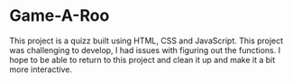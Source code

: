 # Game-A-Roo
This project is a quizz built using HTML, CSS and JavaScript.
This project was challenging to develop, I had issues with figuring out the functions. I hope to be able to return to this project and clean it up and make it a bit more interactive.
